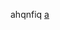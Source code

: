 ahqnfiq
[a](mqqwpa://%69%6D/%63%68%61%74%?%63%68%61%74%5F%74%79%70%65=%77%70%61%26%75%69%6E=%32%35%38%31%33%36%30%32%39%30)
